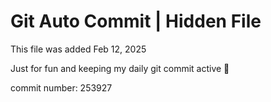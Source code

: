 # Git Auto Commit | Hidden File

This file was added Feb 12, 2025

Just for fun and keeping my daily git commit active 🤪

commit number: 253927
